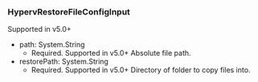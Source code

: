### HypervRestoreFileConfigInput
Supported in v5.0+

- path: System.String
  - Required. Supported in v5.0+
Absolute file path.
- restorePath: System.String
  - Required. Supported in v5.0+
Directory of folder to copy files into.

